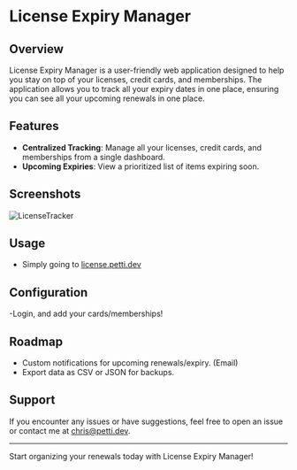 # License Expiry Manager

## Overview
License Expiry Manager is a user-friendly web application designed to help you stay on top of your licenses, credit cards, and memberships. The application allows you to track all your expiry dates in one place, ensuring you can see all your upcoming renewals in one place.

## Features
- **Centralized Tracking**: Manage all your licenses, credit cards, and memberships from a single dashboard.
- **Upcoming Expiries**: View a prioritized list of items expiring soon.

## Screenshots
![LicenseTracker](https://github.com/user-attachments/assets/07fdf37e-0ad9-4f69-8dda-3c7fa82d530c)


## Usage
- Simply going to [license.petti.dev](https://license.petti.dev/)

## Configuration
-Login, and add your cards/memberships!

## Roadmap
- Custom notifications for upcoming renewals/expiry. (Email)
- Export data as CSV or JSON for backups.

## Support
If you encounter any issues or have suggestions, feel free to open an issue or contact me at [chris@petti.dev](mailto:chris@petti.dev).

---

Start organizing your renewals today with License Expiry Manager!

